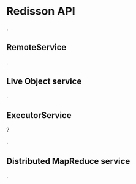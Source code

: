 # Redisson API

.

## RemoteService

.

## Live Object service

.

## ExecutorService

?

.

## Distributed MapReduce service

.


